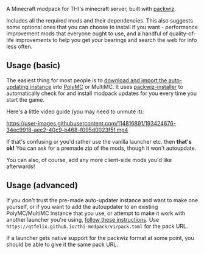 A Minecraft modpack for THI's minecraft server, built with [packwiz](https://packwiz.infra.link/).

Includes all the required mods and their dependencies. This also suggests some optional ones that you can choose to
install if you want - performance improvement mods that everyone ought to use, and a handful of quality-of-life
improvements to help you get your bearings and search the web for info less often.

## Usage (basic)

The easiest thing for most people is to [download and import the auto-updating instance](https://github.com/qtfelix/thi-modpack/releases/download/autoupdater-v1/THI-modpack.zip)
into [PolyMC](https://polymc.org/) or MultiMC. It uses [packwiz-installer](https://github.com/packwiz/packwiz-installer)
to automatically check for and install modpack updates for you every time you start the game.

Here's a little video guide (you may need to unmute it):

https://user-images.githubusercontent.com/114816891/193424676-34ec9918-aec2-40c9-b468-f095d0023f5f.mp4

If that's confusing or you'd rather use the vanilla launcher etc. then **that's ok!** You can ask for a premade zip of
the mods, though it won't autoupdate.

You can also, of course, add any more client-side mods you'd like afterwards!

## Usage (advanced)

If you don't trust the pre-made auto-updater instance and want to make one yourself, or if you want to add the autoupdater to an existing PolyMC/MultiMC instance that you use, or attempt to make it work with another launcher you're using, [follow these instructions](https://packwiz.infra.link/tutorials/installing/packwiz-installer/).
Use `https://qtfelix.github.io/thi-modpack/v1/pack.toml` for the pack URL.

If a launcher gets native support for the packwiz format at some point, you should be able to give it the same pack URL.
